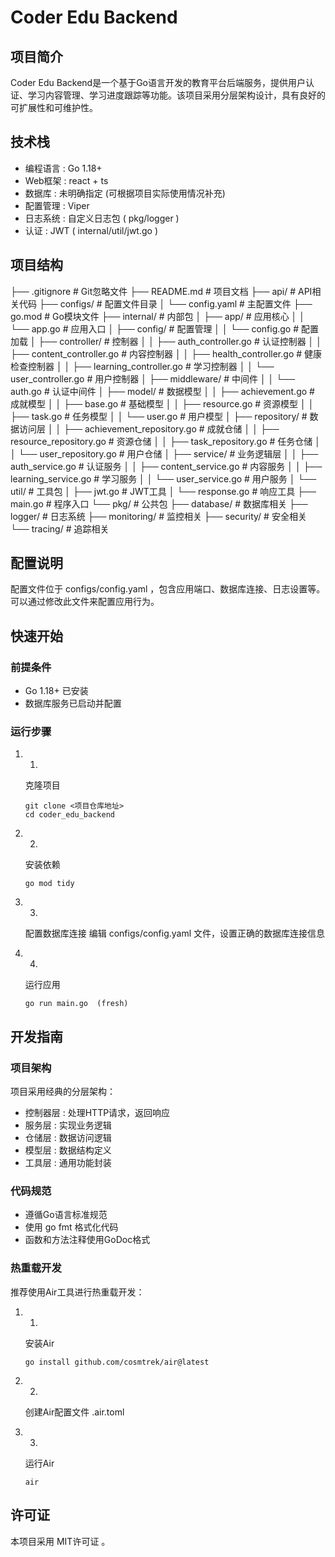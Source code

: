 # Coder Edu Backend
## 项目简介
Coder Edu Backend是一个基于Go语言开发的教育平台后端服务，提供用户认证、学习内容管理、学习进度跟踪等功能。该项目采用分层架构设计，具有良好的可扩展性和可维护性。

## 技术栈
- 编程语言 : Go 1.18+
- Web框架 : react + ts
- 数据库 : 未明确指定 (可根据项目实际使用情况补充)
- 配置管理 : Viper
- 日志系统 : 自定义日志包 ( pkg/logger )
- 认证 : JWT ( internal/util/jwt.go )

## 项目结构

├── .gitignore                 # Git忽略文件
├── README.md                  # 项目文档
├── api/                       # API相关代码
├── configs/                   # 配置文件目录
│   └── config.yaml            # 主配置文件
├── go.mod                     # Go模块文件
├── internal/                  # 内部包
│   ├── app/                   # 应用核心
│   │   └── app.go             # 应用入口
│   ├── config/                # 配置管理
│   │   └── config.go          # 配置加载
│   ├── controller/            # 控制器
│   │   ├── auth_controller.go # 认证控制器
│   │   ├── content_controller.go # 内容控制器
│   │   ├── health_controller.go # 健康检查控制器
│   │   ├── learning_controller.go # 学习控制器
│   │   └── user_controller.go # 用户控制器
│   ├── middleware/            # 中间件
│   │   └── auth.go            # 认证中间件
│   ├── model/                 # 数据模型
│   │   ├── achievement.go     # 成就模型
│   │   ├── base.go            # 基础模型
│   │   ├── resource.go        # 资源模型
│   │   ├── task.go            # 任务模型
│   │   └── user.go            # 用户模型
│   ├── repository/            # 数据访问层
│   │   ├── achievement_repository.go # 成就仓储
│   │   ├── resource_repository.go # 资源仓储
│   │   ├── task_repository.go # 任务仓储
│   │   └── user_repository.go # 用户仓储
│   ├── service/               # 业务逻辑层
│   │   ├── auth_service.go    # 认证服务
│   │   ├── content_service.go # 内容服务
│   │   ├── learning_service.go # 学习服务
│   │   └── user_service.go    # 用户服务
│   └── util/                  # 工具包
│       ├── jwt.go             # JWT工具
│       └── response.go        # 响应工具
├── main.go                    # 程序入口
└── pkg/                       # 公共包
    ├── database/              # 数据库相关
    ├── logger/                # 日志系统
    ├── monitoring/            # 监控相关
    ├── security/              # 安全相关
    └── tracing/               # 追踪相关

## 配置说明
配置文件位于 configs/config.yaml ，包含应用端口、数据库连接、日志设置等。可以通过修改此文件来配置应用行为。

## 快速开始
### 前提条件
- Go 1.18+ 已安装
- 数据库服务已启动并配置
### 运行步骤
1. 1.
   克隆项目
   
   ```
   git clone <项目仓库地址>
   cd coder_edu_backend
   ```
2. 2.
   安装依赖
   
   ```
   go mod tidy
   ```
3. 3.
   配置数据库连接
   编辑 configs/config.yaml 文件，设置正确的数据库连接信息
4. 4.
   运行应用
   
   ```
   go run main.go  (fresh)
   ```

## 开发指南

### 项目架构
项目采用经典的分层架构：

- 控制器层 : 处理HTTP请求，返回响应
- 服务层 : 实现业务逻辑
- 仓储层 : 数据访问逻辑
- 模型层 : 数据结构定义
- 工具层 : 通用功能封装
### 代码规范
- 遵循Go语言标准规范
- 使用 go fmt 格式化代码
- 函数和方法注释使用GoDoc格式
### 热重载开发
推荐使用Air工具进行热重载开发：

1. 1.
   安装Air
   
   ```
   go install github.com/cosmtrek/air@latest
   ```
2. 2.
   创建Air配置文件 .air.toml
3. 3.
   运行Air
   
   ```
   air
   ```



## 许可证

本项目采用 MIT许可证 。